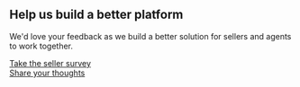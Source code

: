 <section class="bg-white text-center">
  <div class="container">
    <div class="row">
      <div class="col-12 col-sm-10 offset-sm-1 col-lg-6 offset-lg-3">
        <h2>Help us build a better platform</h2>
        <p class="mt-4 mb-3">We'd love your feedback as we build a better solution for sellers and agents to work together.</p>
        <div class="row">
          <div class="col-12 col-sm-6">
            <a class="btn btn-primary btn-block mt-3" href="https://whiskyloot.typeform.com/to/BB3qA2">Take the seller survey</a>
          </div>
          <div class="col-12 col-sm-6">
            <a class="btn btn-outline-primary btn-block mt-3" href="mailto:support@heyagents.com.au">Share your thoughts</a>
          </div>
        </div>
      </div>
    </div>
  </div>
</section>
